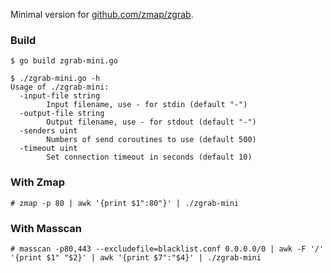 Minimal version for [github.com/zmap/zgrab](https://github.com/zmap/zgrab).

### Build

```
$ go build zgrab-mini.go

$ ./zgrab-mini.go -h
Usage of ./zgrab-mini:
  -input-file string
    	Input filename, use - for stdin (default "-")
  -output-file string
    	Output filename, use - for stdout (default "-")
  -senders uint
    	Numbers of send coroutines to use (default 500)
  -timeout uint
    	Set connection timeout in seconds (default 10)
```

### With Zmap

```
# zmap -p 80 | awk '{print $1":80"}' | ./zgrab-mini
```

### With Masscan

```
# masscan -p80,443 --excludefile=blacklist.conf 0.0.0.0/0 | awk -F '/' '{print $1" "$2}' | awk '{print $7":"$4}' | ./zgrab-mini
```